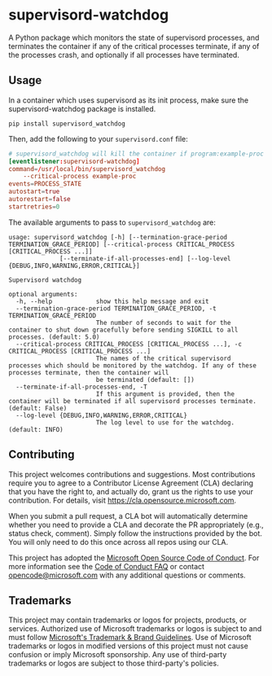 # supervisord-watchdog

A Python package which monitors the state of supervisord processes, and
terminates the container if any of the critical processes terminate,
if any of the processes crash, and optionally if all processes have terminated.

## Usage

In a container which uses supervisord as its init process, make sure the supervisord-watchdog
package is installed.

```
pip install supervisord_watchdog
```

Then, add the following to your `supervisord.conf` file:

```conf
# supervisord_watchdog will kill the container if program:example-proc dies.
[eventlistener:supervisord-watchdog]
command=/usr/local/bin/supervisord_watchdog
    --critical-process example-proc
events=PROCESS_STATE
autostart=true
autorestart=false
startretries=0
```

The available arguments to pass to `supervisord_watchdog` are:

```
usage: supervisord_watchdog [-h] [--termination-grace-period TERMINATION_GRACE_PERIOD] [--critical-process CRITICAL_PROCESS [CRITICAL_PROCESS ...]]
              [--terminate-if-all-processes-end] [--log-level {DEBUG,INFO,WARNING,ERROR,CRITICAL}]

Supervisord watchdog

optional arguments:
  -h, --help            show this help message and exit
  --termination-grace-period TERMINATION_GRACE_PERIOD, -t TERMINATION_GRACE_PERIOD
                        The number of seconds to wait for the container to shut down gracefully before sending SIGKILL to all processes. (default: 5.0)
  --critical-process CRITICAL_PROCESS [CRITICAL_PROCESS ...], -c CRITICAL_PROCESS [CRITICAL_PROCESS ...]
                        The names of the critical supervisord processes which should be monitored by the watchdog. If any of these processes terminate, then the container will
                        be terminated (default: [])
  --terminate-if-all-processes-end, -T
                        If this argument is provided, then the container will be terminated if all supervisord processes terminate. (default: False)
  --log-level {DEBUG,INFO,WARNING,ERROR,CRITICAL}
                        The log level to use for the watchdog. (default: INFO)
```

## Contributing

This project welcomes contributions and suggestions.  Most contributions require you to agree to a
Contributor License Agreement (CLA) declaring that you have the right to, and actually do, grant us
the rights to use your contribution. For details, visit https://cla.opensource.microsoft.com.

When you submit a pull request, a CLA bot will automatically determine whether you need to provide
a CLA and decorate the PR appropriately (e.g., status check, comment). Simply follow the instructions
provided by the bot. You will only need to do this once across all repos using our CLA.

This project has adopted the [Microsoft Open Source Code of Conduct](https://opensource.microsoft.com/codeofconduct/).
For more information see the [Code of Conduct FAQ](https://opensource.microsoft.com/codeofconduct/faq/) or
contact [opencode@microsoft.com](mailto:opencode@microsoft.com) with any additional questions or comments.

## Trademarks

This project may contain trademarks or logos for projects, products, or services. Authorized use of Microsoft 
trademarks or logos is subject to and must follow 
[Microsoft's Trademark & Brand Guidelines](https://www.microsoft.com/en-us/legal/intellectualproperty/trademarks/usage/general).
Use of Microsoft trademarks or logos in modified versions of this project must not cause confusion or imply Microsoft sponsorship.
Any use of third-party trademarks or logos are subject to those third-party's policies.
